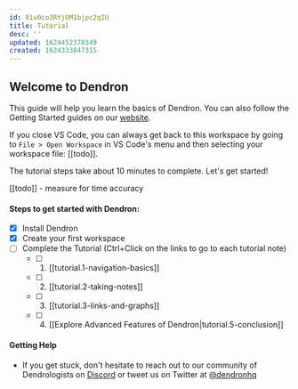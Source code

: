 ```yaml
---
id: 01u0co3RYjOM1bjpc2qIU
title: Tutorial
desc: ''
updated: 1624452370349
created: 1624333847315
---
```


## Welcome to Dendron

This guide will help you learn the basics of Dendron. You can also follow the Getting Started guides on our [website](https://wiki.dendron.so/notes/e86ac3ab-dbe1-47a1-bcd7-9df0d0490b40.html).

If you close VS Code, you can always get back to this workspace by going to `File > Open Workspace` in VS Code's menu and then selecting your workspace file: [[todo]].

The tutorial steps take about 10 minutes to complete. Let's get started!

[[todo]] - measure for time accuracy

#### Steps to get started with Dendron:

- [x] Install Dendron
- [x] Create your first workspace
- [ ] Complete the Tutorial (Ctrl+Click on the links to go to each tutorial note)
  - [ ] 1. [[tutorial.1-navigation-basics]]
  - [ ] 2. [[tutorial.2-taking-notes]]
  - [ ] 3. [[tutorial.3-links-and-graphs]]
  - [ ] 4. [[Explore Advanced Features of Dendron|tutorial.5-conclusion]]

<!-- - [[todo]] Fix the preview click navigation bugs -->

#### Getting Help

- If you get stuck, don't hesitate to reach out to our community of Dendrologists on [Discord](https://discord.com/invite/AE3NRw9) or tweet us on Twitter at [@dendronhq](https://twitter.com/dendronhq)

